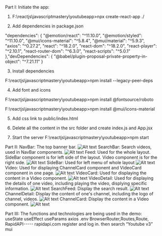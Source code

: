 Part I:
Initiate the app:

1. F:\reactjs\javascriptmastery\youtubeapp>npx create-react-app ./

2. Add dependencies in package.json

"dependencies": {
"@emotion/react": "^11.10.0",
"@emotion/styled": "^11.10.0",
"@mui/icons-material": "^5.8.4",
"@mui/material": "^5.9.3",
"axios": "^0.27.2",
"react": "^18.2.0",
"react-dom": "^18.2.0",
"react-player": "^2.10.1",
"react-router-dom": "^6.3.0",
"react-scripts": "^5.0.1"
},"devDependencies": {
"@babel/plugin-proposal-private-property-in-object": "^7.21.11"
}

3. Install dependencies

F:\reactjs\javascriptmastery\youtubeapp>npm install --legacy-peer-deps

4. Add font and icons

F:\reactjs\javascriptmastery\youtubeapp>npm install @fontsource/roboto

F:\reactjs\javascriptmastery\youtubeapp>npm install @mui/icons-material

5. Add css link to public/index.html

<link
  rel="stylesheet"
  href="https://fonts.googleapis.com/css?family=Roboto:300,400,500,700&display=swap"
/>

6. Delete all the content in the src folder and create index.js and App.jsx

7. Start the server
   F:\reactjs\javascriptmastery\youtubeapp>npm start

Part II:
NavBar: The top banner bar.
![Alt text](image-4.png)
SearchBar: Search videos, used in NavBar components.
![Alt text](image-3.png)
Feed: Used for the whole layout. SideBar component is for left side of the layout. Video component is for the right side.
![Alt text](image-2.png)
SideBar: Used for left menu of whole layout
![Alt text](image.png)
Video: Used for displaying ChannelCard component and VideoCard component in one page.
![Alt text](image-5.png)
VideoCard: Used for displaying the content in a Video component.
![Alt text](image-1.png)
VideoDetail: Used for displaying the details of one video, including playing the video, displying specific information.
![Alt text](image-6.png)
SearchFeed: Display the search result.
![Alt text](image-7.png)
ChannelDetail: Display the content of one's channel, including the logo of channel, videos.
![Alt text](image-8.png)
ChannelCard: Display the content in a Video component.
![Alt text](image-9.png)

Part III:
The functions and technologies are being used in the demo:
useState
useEffect
useParams
axios
.env
BrowserRouter,Routes,Route,
RapidAPI----- rapidapi.com register and log in. then search “Youtube v3”
mui
